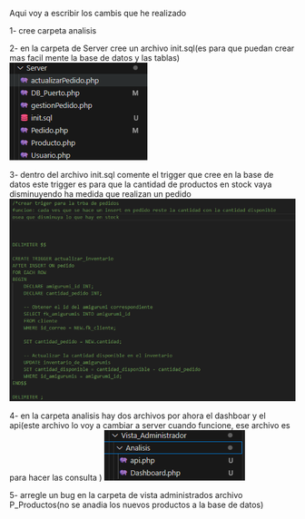 Aqui voy a escribir los cambis que he realizado

1- cree carpeta analisis


2- en la carpeta de Server cree un archivo init.sql(es para que puedan crear mas facil mente la base de datos y las tablas)
![imagen del archivo](image.png)


3- dentro del archivo init.sql comente el trigger que cree en la base de datos
    este trigger es para que la cantidad de productos en stock vaya disminuyendo ha medida que realizan un pedido
    ![trigger](image-1.png)

    
4- en la carpeta analisis hay dos archivos por ahora el dashboar y el api(este archivo lo voy a cambiar a server cuando funcione, ese archivo es para hacer las consulta )
    ![Analisis](image-2.png)

    
5- arregle un bug en la carpeta de vista administrados archivo P_Productos(no se anadia los nuevos productos a la base de datos)
